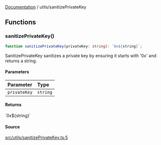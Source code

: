 [Documentation](../README.md) / utils/sanitizePrivateKey

## Functions

### sanitizePrivateKey()

```ts
function sanitizePrivateKey(privateKey: string): `0x${string}`;
```

SanitizePrivateKey sanitizes a private key by ensuring it starts with '0x'
and returns a string.

#### Parameters

| Parameter    | Type     |
| :----------- | :------- |
| `privateKey` | `string` |

#### Returns

\`0x$\{string\}\`

#### Source

[src/utils/sanitizePrivateKey.ts:5](https://github.com/anegg0/arbitrum-orbit-sdk/blob/763a3f41e7ea001cbb6fe81ac11cc794b4a0f94d/src/utils/sanitizePrivateKey.ts#L5)
